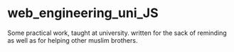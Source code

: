 # web_engineering_uni_JS

Some practical work, taught at university.
written for the sack of reminding
as well as for helping other muslim brothers.
